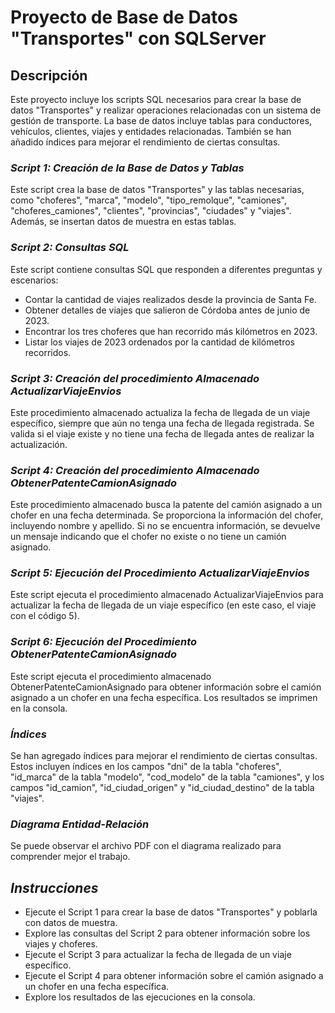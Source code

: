 # Proyecto de Base de Datos "Transportes" con SQLServer
## Descripción
Este proyecto incluye los scripts SQL necesarios para crear la base de datos "Transportes" y realizar operaciones relacionadas con un sistema de gestión de transporte. La base de datos incluye tablas para conductores, vehículos, clientes, viajes y entidades relacionadas. También se han añadido índices para mejorar el rendimiento de ciertas consultas.

### *Script 1: Creación de la Base de Datos y Tablas*
Este script crea la base de datos "Transportes" y las tablas necesarias, como "choferes", "marca", "modelo", "tipo_remolque", "camiones", "choferes_camiones", "clientes", "provincias", "ciudades" y "viajes". Además, se insertan datos de muestra en estas tablas.

### *Script 2: Consultas SQL*
Este script contiene consultas SQL que responden a diferentes preguntas y escenarios:

- Contar la cantidad de viajes realizados desde la provincia de Santa Fe.
- Obtener detalles de viajes que salieron de Córdoba antes de junio de 2023.
- Encontrar los tres choferes que han recorrido más kilómetros en 2023.
- Listar los viajes de 2023 ordenados por la cantidad de kilómetros recorridos.

### *Script 3: Creación del procedimiento Almacenado ActualizarViajeEnvios*
Este procedimiento almacenado actualiza la fecha de llegada de un viaje específico, siempre que aún no tenga una fecha de llegada registrada. Se valida si el viaje existe y no tiene una fecha de llegada antes de realizar la actualización.

### *Script 4: Creación del procedimiento Almacenado ObtenerPatenteCamionAsignado*
Este procedimiento almacenado busca la patente del camión asignado a un chofer en una fecha determinada. Se proporciona la información del chofer, incluyendo nombre y apellido. Si no se encuentra información, se devuelve un mensaje indicando que el chofer no existe o no tiene un camión asignado.

### *Script 5: Ejecución del Procedimiento ActualizarViajeEnvios*
Este script ejecuta el procedimiento almacenado ActualizarViajeEnvios para actualizar la fecha de llegada de un viaje específico (en este caso, el viaje con el código 5).

### *Script 6: Ejecución del Procedimiento ObtenerPatenteCamionAsignado*
Este script ejecuta el procedimiento almacenado ObtenerPatenteCamionAsignado para obtener información sobre el camión asignado a un chofer en una fecha específica. Los resultados se imprimen en la consola.

### *Índices*
Se han agregado índices para mejorar el rendimiento de ciertas consultas. Estos incluyen índices en los campos "dni" de la tabla "choferes", "id_marca" de la tabla "modelo", "cod_modelo" de la tabla "camiones", y los campos "id_camion", "id_ciudad_origen" y "id_ciudad_destino" de la tabla "viajes".

### *Diagrama Entidad-Relación*
Se puede observar el archivo PDF con el diagrama realizado para comprender mejor el trabajo.


## *Instrucciones*
- Ejecute el Script 1 para crear la base de datos "Transportes" y poblarla con datos de muestra.
- Explore las consultas del Script 2 para obtener información sobre los viajes y choferes.
- Ejecute el Script 3 para actualizar la fecha de llegada de un viaje específico.
- Ejecute el Script 4 para obtener información sobre el camión asignado a un chofer en una fecha específica.
- Explore los resultados de las ejecuciones en la consola.
